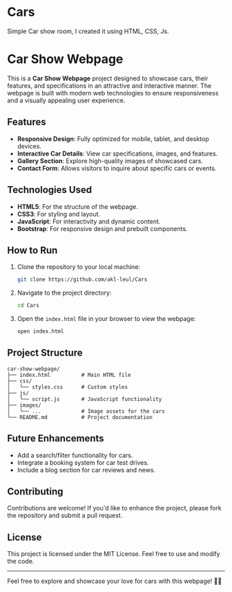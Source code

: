 # Cars
Simple Car show room, I created it using HTML, CSS, Js.

# Car Show Webpage

This is a **Car Show Webpage** project designed to showcase cars, their features, and specifications in an attractive and interactive manner. The webpage is built with modern web technologies to ensure responsiveness and a visually appealing user experience.

## Features

- **Responsive Design**: Fully optimized for mobile, tablet, and desktop devices.
- **Interactive Car Details**: View car specifications, images, and features.
- **Gallery Section**: Explore high-quality images of showcased cars.
- **Contact Form**: Allows visitors to inquire about specific cars or events.

## Technologies Used

- **HTML5**: For the structure of the webpage.
- **CSS3**: For styling and layout.
- **JavaScript**: For interactivity and dynamic content.
- **Bootstrap**: For responsive design and prebuilt components.

## How to Run

1. Clone the repository to your local machine:
   ```bash
   git clone https://github.com/akl-leul/Cars
   ```

2. Navigate to the project directory:
   ```bash
   cd Cars
   ```

3. Open the `index.html` file in your browser to view the webpage:
   ```bash
   open index.html
   ```

## Project Structure

```
car-show-webpage/
├── index.html          # Main HTML file
├── css/
│   └── styles.css      # Custom styles
├── js/
│   └── script.js       # JavaScript functionality
├── images/
│   └── ...             # Image assets for the cars
└── README.md           # Project documentation
```

## Future Enhancements

- Add a search/filter functionality for cars.
- Integrate a booking system for car test drives.
- Include a blog section for car reviews and news.

## Contributing

Contributions are welcome! If you'd like to enhance the project, please fork the repository and submit a pull request.

## License

This project is licensed under the MIT License. Feel free to use and modify the code.

---

Feel free to explore and showcase your love for cars with this webpage! 🚗✨
